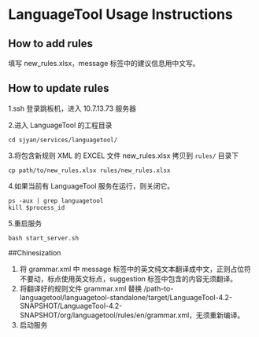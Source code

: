 # LanguageTool Usage Instructions

## How to add rules

填写 new_rules.xlsx，message 标签中的建议信息用中文写。



## How to update rules

1.ssh 登录跳板机，进入 10.7.13.73 服务器

2.进入 LanguageTool 的工程目录

```shell
cd sjyan/services/languagetool/
```

3.将包含新规则 XML 的 EXCEL 文件 new_rules.xlsx 拷贝到 `rules/` 目录下

```shell
cp path/to/new_rules.xlsx rules/new_rules.xlsx
```

4.如果当前有 LanguageTool 服务在运行，则关闭它。

```shell
ps -aux | grep languagetool
kill $process_id
```

5.重启服务

```shell
bash start_server.sh
```



##Chinesization

1. 将 grammar.xml 中 message 标签中的英文纯文本翻译成中文，正则占位符不要动，标点使用英文标点，suggestion 标签中包含的内容无须翻译。
2. 将翻译好的规则文件 grammar.xml 替换 /path-to-languagetool/languagetool-standalone/target/LanguageTool-4.2-SNAPSHOT/LanguageTool-4.2-SNAPSHOT/org/languagetool/rules/en/grammar.xml，无须重新编译。
3. 启动服务